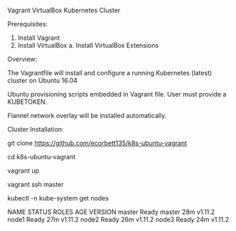 Vagrant VirtualBox Kubernetes Cluster 

Prerequisites:

1. Install Vagrant
2. Install VirtualBox
  a. Install VirtualBox Extensions

Overview:

The Vagrantfile will install and configure a running Kubernetes (latest) cluster on Ubuntu 16.04

Ubuntu provisioning scripts embedded in Vagrant file. User must provide a KUBETOKEN.

Flannel network overlay will be installed automatically.  

Cluster Installation:

git clone https://github.com/ecorbett135/k8s-ubuntu-vagrant

cd k8s-ubuntu-vagrant

vagrant up

vagrant ssh master

kubectl -n kube-system get nodes

NAME      STATUS    ROLES     AGE       VERSION
master    Ready     master    28m       v1.11.2
node1     Ready     <none>    27m       v1.11.2
node2     Ready     <none>    26m       v1.11.2
node3     Ready     <none>    24m       v1.11.2

